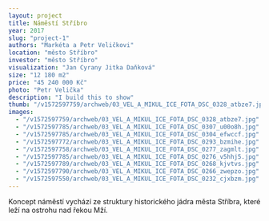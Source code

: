 ```yaml
---
layout: project
title: Náměstí Stříbro
year: 2017
slug: "project-1"
authors: "Markéta a Petr Veličkovi"
location: "město Stříbro"
investor: "město Stříbro"
visualization: "Jan Cyrany Jitka Daňková"
size: "12 180 m2"
price: "45 240 000 Kč"
photo: "Petr Velička"
description: "I build this to show"
thumb: "/v1572597759/archweb/03_VEL_A_MIKUL_ICE_FOTA_DSC_0328_atbze7.jpg"
images:
  - "/v1572597759/archweb/03_VEL_A_MIKUL_ICE_FOTA_DSC_0328_atbze7.jpg"
  - "/v1572597785/archweb/03_VEL_A_MIKUL_ICE_FOTA_DSC_0307_u00o8h.jpg"
  - "/v1572597785/archweb/03_VEL_A_MIKUL_ICE_FOTA_DSC_0304_efwccf.jpg"
  - "/v1572597772/archweb/03_VEL_A_MIKUL_ICE_FOTA_DSC_0293_bzmihe.jpg"
  - "/v1572597758/archweb/03_VEL_A_MIKUL_ICE_FOTA_DSC_0277_zagmlt.jpg"
  - "/v1572597785/archweb/03_VEL_A_MIKUL_ICE_FOTA_DSC_0276_v5hhj5.jpg"
  - "/v1572597789/archweb/03_VEL_A_MIKUL_ICE_FOTA_DSC_0268_kjvtvs.jpg"
  - "/v1572597790/archweb/03_VEL_A_MIKUL_ICE_FOTA_DSC_0266_zwepzo.jpg"
  - "/v1572597550/archweb/03_VEL_A_MIKUL_ICE_FOTA_DSC_0232_cjxbzm.jpg"
---
```


Koncept náměstí vychází ze struktury historického jádra města Stříbra, které leží na ostrohu nad řekou Mží.
